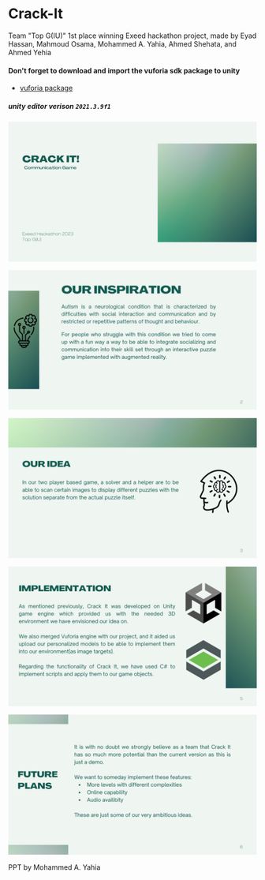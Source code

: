 
# Crack-It
Team "Top G(IU)" 1st place winning Exeed hackathon project, made by Eyad Hassan, Mahmoud Osama, Mohammed A. Yahia, Ahmed Shehata, and Ahmed Yehia

#### Don't forget to download and import the vuforia sdk package to unity
- [vuforia package](https://developer.vuforia.com/downloads/SDK)
##### unity editor verison `2021.3.9f1`

![Crack-it](https://github.com/EyadTamer999/Crack-It/blob/75bf2d273249d13e94b9d88ca9e6c162da137ff8/PPT.jpg/page-0.jpg)

![Inspirations](https://github.com/EyadTamer999/Crack-It/blob/75bf2d273249d13e94b9d88ca9e6c162da137ff8/PPT.jpg/page-3.jpg)

![Idea](https://github.com/EyadTamer999/Crack-It/blob/75bf2d273249d13e94b9d88ca9e6c162da137ff8/PPT.jpg/page-4.jpg)

![Implementation](https://github.com/EyadTamer999/Crack-It/blob/75bf2d273249d13e94b9d88ca9e6c162da137ff8/PPT.jpg/page-5.jpg)

![future](https://github.com/EyadTamer999/Crack-It/blob/75bf2d273249d13e94b9d88ca9e6c162da137ff8/PPT.jpg/page-6.jpg)

PPT by Mohammed A. Yahia

